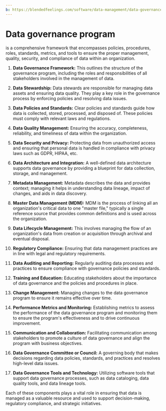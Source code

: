 ```yaml
---
b: https://blendedfeelings.com/software/data-management/data-governance-program.md
---
```


# Data governance program 
is a comprehensive framework that encompasses policies, procedures, roles, standards, metrics, and tools to ensure the proper management, quality, security, and compliance of data within an organization.

1. **Data Governance Framework:** This outlines the structure of the governance program, including the roles and responsibilities of all stakeholders involved in the management of data.

2. **Data Stewardship:** Data stewards are responsible for managing data assets and ensuring data quality. They play a key role in the governance process by enforcing policies and resolving data issues.

3. **Data Policies and Standards:** Clear policies and standards guide how data is collected, stored, processed, and disposed of. These policies must comply with relevant laws and regulations.

4. **Data Quality Management:** Ensuring the accuracy, completeness, reliability, and timeliness of data within the organization.

5. **Data Security and Privacy:** Protecting data from unauthorized access and ensuring that personal data is handled in compliance with privacy laws such as GDPR, HIPAA, etc.

6. **Data Architecture and Integration:** A well-defined data architecture supports data governance by providing a blueprint for data collection, storage, and management.

7. **Metadata Management:** Metadata describes the data and provides context; managing it helps in understanding data lineage, impact of changes, and aids in data discovery.

8. **Master Data Management (MDM):** MDM is the process of linking all an organization's critical data to one "master file," typically a single reference source that provides common definitions and is used across the organization.

9. **Data Lifecycle Management:** This involves managing the flow of an organization's data from creation or acquisition through archival and eventual disposal.

10. **Regulatory Compliance:** Ensuring that data management practices are in line with legal and regulatory requirements.

11. **Data Auditing and Reporting:** Regularly auditing data processes and practices to ensure compliance with governance policies and standards.

12. **Training and Education:** Educating stakeholders about the importance of data governance and the policies and procedures in place.

13. **Change Management:** Managing changes to the data governance program to ensure it remains effective over time.

14. **Performance Metrics and Monitoring:** Establishing metrics to assess the performance of the data governance program and monitoring them to ensure the program's effectiveness and to drive continuous improvement.

15. **Communication and Collaboration:** Facilitating communication among stakeholders to promote a culture of data governance and align the program with business objectives.

16. **Data Governance Committee or Council:** A governing body that makes decisions regarding data policies, standards, and practices and resolves high-level data issues.

17. **Data Governance Tools and Technology:** Utilizing software tools that support data governance processes, such as data cataloging, data quality tools, and data lineage tools.

Each of these components plays a vital role in ensuring that data is managed as a valuable resource and used to support decision-making, regulatory compliance, and strategic initiatives.